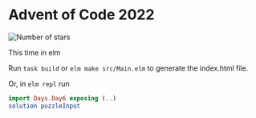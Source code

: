 # Advent of Code 2022

![Number of stars](https://img.shields.io/badge/Advent_Of_Code_2022-50_*-success)

This time in elm

Run `task build` or `elm make src/Main.elm` to generate the index.html file.

Or, in `elm repl` run

```elm
import Days.Day6 exposing (..)
solution puzzleInput
```
